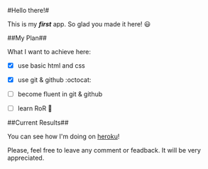 
#Hello there!#

This is my **_first_** app. So glad you made it here! :smiley:

##My Plan##

What I want to achieve here:

- [x] use basic html and css
- [x] use git & github :octocat:
- [ ] become fluent in git & github
- [ ] learn RoR :muscle:


##Current Results##

You can see how I'm doing on [heroku](http://todo-firstapp.herokuapp.com)!

Please, feel free to leave any comment or feadback. It will be very appreciated.
